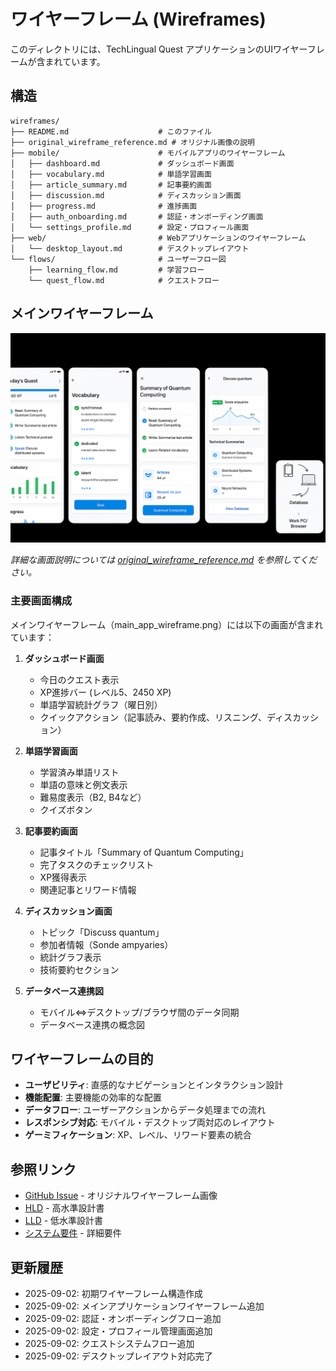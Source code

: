 # ワイヤーフレーム (Wireframes)

このディレクトリには、TechLingual Quest アプリケーションのUIワイヤーフレームが含まれています。

## 構造

```
wireframes/
├── README.md                    # このファイル
├── original_wireframe_reference.md # オリジナル画像の説明
├── mobile/                      # モバイルアプリのワイヤーフレーム
│   ├── dashboard.md             # ダッシュボード画面
│   ├── vocabulary.md            # 単語学習画面
│   ├── article_summary.md       # 記事要約画面
│   ├── discussion.md            # ディスカッション画面
│   ├── progress.md              # 進捗画面
│   ├── auth_onboarding.md       # 認証・オンボーディング画面
│   └── settings_profile.md      # 設定・プロフィール画面
├── web/                         # Webアプリケーションのワイヤーフレーム
│   └── desktop_layout.md        # デスクトップレイアウト
└── flows/                       # ユーザーフロー図
    ├── learning_flow.md         # 学習フロー
    └── quest_flow.md            # クエストフロー
```

## メインワイヤーフレーム

![TechLingual Quest Main App Wireframe](./main_app_wireframe.png)

*詳細な画面説明については [original_wireframe_reference.md](./original_wireframe_reference.md) を参照してください。*

### 主要画面構成

メインワイヤーフレーム（main_app_wireframe.png）には以下の画面が含まれています：

1. **ダッシュボード画面**
   - 今日のクエスト表示
   - XP進捗バー (レベル5、2450 XP)
   - 単語学習統計グラフ（曜日別）
   - クイックアクション（記事読み、要約作成、リスニング、ディスカッション）

2. **単語学習画面**
   - 学習済み単語リスト
   - 単語の意味と例文表示
   - 難易度表示（B2, B4など）
   - クイズボタン

3. **記事要約画面**
   - 記事タイトル「Summary of Quantum Computing」
   - 完了タスクのチェックリスト
   - XP獲得表示
   - 関連記事とリワード情報

4. **ディスカッション画面**
   - トピック「Discuss quantum」
   - 参加者情報（Sonde ampyaries）
   - 統計グラフ表示
   - 技術要約セクション

5. **データベース連携図**
   - モバイル⇔デスクトップ/ブラウザ間のデータ同期
   - データベース連携の概念図

## ワイヤーフレームの目的

- **ユーザビリティ**: 直感的なナビゲーションとインタラクション設計
- **機能配置**: 主要機能の効率的な配置
- **データフロー**: ユーザーアクションからデータ処理までの流れ
- **レスポンシブ対応**: モバイル・デスクトップ両対応のレイアウト
- **ゲーミフィケーション**: XP、レベル、リワード要素の統合

## 参照リンク

- [GitHub Issue](https://github.com/sora-kisaragi/TechLingualQuest/issues/7) - オリジナルワイヤーフレーム画像
- [HLD](../HLD.md) - 高水準設計書
- [LLD](../LLD.md) - 低水準設計書
- [システム要件](../../requirements/requirements.md) - 詳細要件

## 更新履歴

- 2025-09-02: 初期ワイヤーフレーム構造作成
- 2025-09-02: メインアプリケーションワイヤーフレーム追加
- 2025-09-02: 認証・オンボーディングフロー追加
- 2025-09-02: 設定・プロフィール管理画面追加
- 2025-09-02: クエストシステムフロー追加
- 2025-09-02: デスクトップレイアウト対応完了